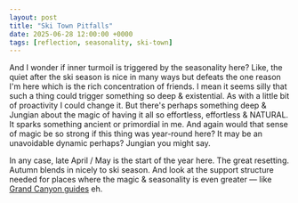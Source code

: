 ```yaml
---
layout: post
title: "Ski Town Pitfalls"
date: 2025-06-28 12:00:00 +0000
tags: [reflection, seasonality, ski-town]
---
```


And I wonder if inner turmoil is triggered by the seasonality here? Like, the quiet after the ski season is nice in many ways but defeats the one reason I'm here which is the rich concentration of friends. I mean it seems silly that such a thing could trigger something so deep & existential. As with a little bit of proactivity I could change it. But there's perhaps something deep & Jungian about the magic of having it all so effortless, effortless & NATURAL. It sparks something ancient or primordial in me. And again would that sense of magic be so strong if this thing was year-round here? It may be an unavoidable dynamic perhaps? Jungian you might say.

In any case, late April / May is the start of the year here. The great resetting. Autumn blends in nicely to ski season. And look at the support structure needed for places where the magic & seasonality is even greater — like [Grand Canyon guides](https://www.whalefoundation.org) eh.
